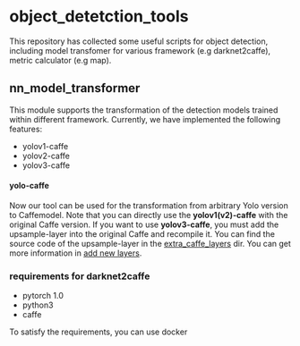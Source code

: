 # object_detetction_tools
This repository has collected some useful scripts for object detection, including
model transfomer for various framework (e.g darknet2caffe), metric calculator (e.g map).


## nn_model_transformer

This module supports the transformation of the detection models trained within different framework.
Currently, we have implemented the following features:
* yolov1-caffe
* yolov2-caffe
* yolov3-caffe

#### yolo-caffe
Now our tool can be used for the transformation from arbitrary Yolo version to Caffemodel.
Note that you can directly use the **yolov1(v2)-caffe** with the original Caffe version. If you want to
use **yolov3-caffe**, you must add the upsample-layer into the original Caffe and recompile it.
You can find the source code of the upsample-layer in the 
[extra_caffe_layers](https://github.com/BingzheWu/object_detetction_tools/tree/master/extra_caffe_layers) dir.
You can get more information in [add new layers](https://github.com/BVLC/caffe/wiki/Development).

### requirements for darknet2caffe
- pytorch 1.0
- python3
- caffe

To satisfy the requirements, you can use docker

